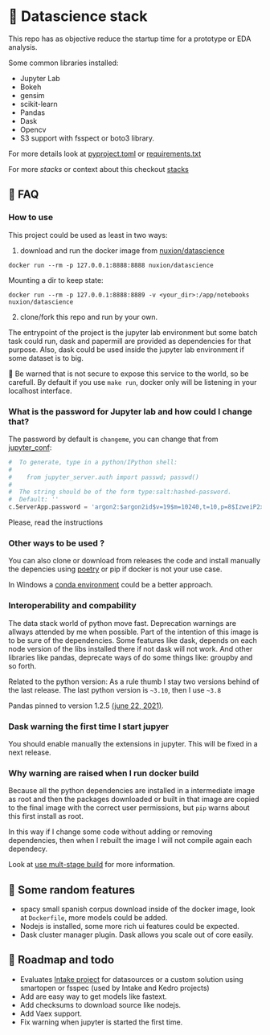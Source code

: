 # :rocket: Datascience stack

This repo has as objective reduce the startup time for a prototype or EDA analysis. 

Some common libraries installed:

- Jupyter Lab
- Bokeh 
- gensim
- scikit-learn
- Pandas
- Dask
- Opencv
- S3 support with fsspect or boto3 library.

For more details look at [pyproject.toml](pyproject.toml) or [requirements.txt](requirements.txt)

For more *stacks* or context about this checkout [stacks](https://github.com/algorinfo/stacks)

## :checkered_flag: FAQ

### How to use

This project could be used as least in two ways:

1. download and run the docker image from [nuxion/datascience](https://hub.docker.com/repository/docker/nuxion/python)

```
docker run --rm -p 127.0.0.1:8888:8888 nuxion/datascience
```

Mounting a dir to keep state:

```
docker run --rm -p 127.0.0.1:8888:8889 -v <your_dir>:/app/notebooks nuxion/datascience
```


2. clone/fork this repo and run by your own.

The entrypoint of the project is the jupyter lab environment but some batch task could run, dask and papermill are provided as dependencies for that purpose. Also, dask could be used inside the jupyter lab environment if some dataset is to big.

:construction: Be warned that is not secure to expose this service to the world, so be carefull. By default if you use `make run`, docker only will be listening in your localhost interface. 


### What is the password for Jupyter lab and how could I change that?

The password by default is `changeme`, you can change that from [jupyter_conf](conf/jupyter_lab_config.py):

```python
#  To generate, type in a python/IPython shell:
# 
#    from jupyter_server.auth import passwd; passwd()
# 
#  The string should be of the form type:salt:hashed-password.
#  Default: ''
c.ServerApp.password = 'argon2:$argon2id$v=19$m=10240,t=10,p=8$IzweiP2xT1dI2D65ElHBDw$q52+kB/xVzK5F4/j4ZunBw'
```

Please, read the instructions 

### Other ways to be used ?

You can also clone or download from releases the code and install manually the depencies using [poetry](https://python-poetry.org/) or pip if docker is not your use case. 

In Windows a [conda environment](https://docs.conda.io/en/latest/) could be a better approach.

### Interoperability and compability

The data stack world of python move fast. Deprecation warnings are allways attended by me when possible. Part of the intention of this image is to be sure of the dependencies. Some features like dask, depends on each node version of the libs installed there if not dask will not work. And other libraries like pandas, deprecate ways of do some things like: groupby and so forth. 

Related to the python version:
As a rule thumb I stay two versions behind of the last release. The last python version is `~3.10`, then I use `~3.8`

Pandas pinned to version 1.2.5 [(june 22, 2021)](https://pandas.pydata.org/pandas-docs/stable/whatsnew/v1.2.5.html).

### Dask warning the first time I start jupyer 

You should enable manually the extensions in jupyter. This will be fixed in a next release.

### Why warning are raised when I run docker build

Because all the python dependencies are installed in a intermediate image as root and then the packages downloaded or built in that image are copied to the final image with the correct user permissions, but `pip` warns about this first install as root. 

In this way if I change some code without adding or removing dependencies, then when I rebuilt the image I will not compile again each dependecy.

Look at [use mult-stage build](https://docs.docker.com/develop/develop-images/multistage-build/) for more information. 

## :frog: Some random features

- spacy small spanish corpus download inside of the docker image, look at `Dockerfile`, more models could be added.
- Nodejs is installed, some more rich ui features could be expected.
- Dask cluster manager plugin. Dask allows you scale out of core easily.

## :octopus: Roadmap and todo

- Evaluates [Intake project](https://github.com/intake/intake) for datasources or a custom solution using smartopen or fsspec (used by Intake and Kedro projects)
- Add are easy way to get models like fastext.
- Add checksums to download source like nodejs.
- Add Vaex support.
- Fix warning when jupyter is started the first time.
